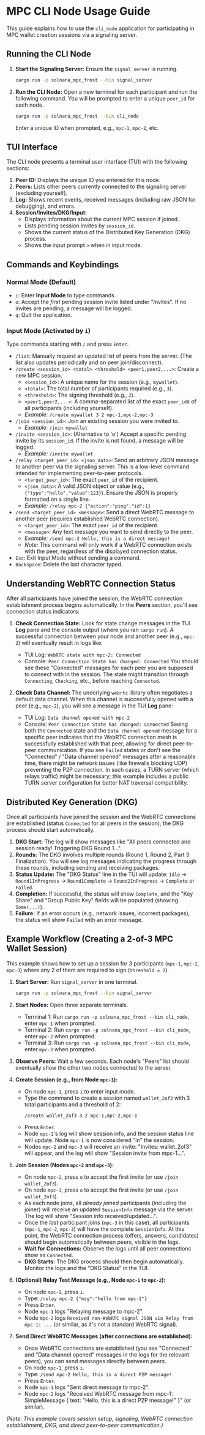 # MPC CLI Node Usage Guide

This guide explains how to use the `cli_node` application for participating in MPC wallet creation sessions via a signaling server.

## Running the CLI Node

1.  **Start the Signaling Server:** Ensure the `signal_server` is running.
    ```bash
    cargo run -p solnana_mpc_frost --bin signal_server
    ```

2.  **Run the CLI Node:** Open a new terminal for each participant and run the following command. You will be prompted to enter a unique `peer_id` for each node.
    ```bash
    cargo run -p solnana_mpc_frost --bin cli_node
    ```
    Enter a unique ID when prompted, e.g., `mpc-1`, `mpc-2`, etc.

## TUI Interface

The CLI node presents a terminal user interface (TUI) with the following sections:

1.  **Peer ID:** Displays the unique ID you entered for this node.
2.  **Peers:** Lists other peers currently connected to the signaling server (excluding yourself).
3.  **Log:** Shows recent events, received messages (including raw JSON for debugging), and errors.
4.  **Session/Invites/DKG/Input:**
    *   Displays information about the current MPC session if joined.
    *   Lists pending session invites by `session_id`.
    *   Shows the current status of the Distributed Key Generation (DKG) process.
    *   Shows the input prompt `>` when in input mode.

## Commands and Keybindings

### Normal Mode (Default)

*   `i`: Enter **Input Mode** to type commands.
*   `o`: Accept the *first* pending session invite listed under "Invites". If no invites are pending, a message will be logged.
*   `q`: Quit the application.

### Input Mode (Activated by `i`)

Type commands starting with `/` and press `Enter`.

*   `/list`: Manually request an updated list of peers from the server. (The list also updates periodically and on peer join/disconnect).
*   `/create <session_id> <total> <threshold> <peer1,peer2,...>`: Create a new MPC session.
    *   `<session_id>`: A unique name for the session (e.g., `mywallet`).
    *   `<total>`: The total number of participants required (e.g., `3`).
    *   `<threshold>`: The signing threshold (e.g., `2`).
    *   `<peer1,peer2,...>`: A comma-separated list of the exact `peer_id`s of all participants (including yourself).
    *   *Example:* `/create mywallet 3 2 mpc-1,mpc-2,mpc-3`
*   `/join <session_id>`: Join an existing session you were invited to.
    *   *Example:* `/join mywallet`
*   `/invite <session_id>`: (Alternative to 'o') Accept a specific pending invite by its `session_id`. If the invite is not found, a message will be logged.
    *   *Example:* `/invite mywallet`
*   `/relay <target_peer_id> <json_data>`: Send an arbitrary JSON message to another peer via the signaling server. This is a low-level command intended for implementing peer-to-peer protocols.
    *   `<target_peer_id>`: The exact `peer_id` of the recipient.
    *   `<json_data>`: A valid JSON object or value (e.g., `{"type":"hello","value":123}`). Ensure the JSON is properly formatted on a single line.
    *   *Example:* `/relay mpc-2 {"action":"ping","id":1}`
*   `/send <target_peer_id> <message>`: Send a direct WebRTC message to another peer (requires established WebRTC connection).
    *   `<target_peer_id>`: The exact `peer_id` of the recipient.
    *   `<message>`: Any text message you want to send directly to the peer.
    *   *Example:* `/send mpc-2 Hello, this is a direct message!`
    *   *Note:* This command will only work if a WebRTC connection exists with the peer, regardless of the displayed connection status.
*   `Esc`: Exit Input Mode without sending a command.
*   `Backspace`: Delete the last character typed.

## Understanding WebRTC Connection Status

After all participants have joined the session, the WebRTC connection establishment process begins automatically. In the **Peers** section, you'll see connection status indicators:

1.  **Check Connection State:** Look for state change messages in the TUI **Log** pane and the console output (where you ran `cargo run`). A successful connection between your node and another peer (e.g., `mpc-2`) will eventually result in logs like:
    *   TUI Log: `WebRTC state with mpc-2: Connected`
    *   Console: `Peer Connection State has changed: Connected`
    You should see these "Connected" messages for each peer you are supposed to connect with in the session. The state might transition through `Connecting`, `Checking`, etc., before reaching `Connected`.

2.  **Check Data Channel:** The underlying `webrtc` library often negotiates a default data channel. When this channel is successfully opened with a peer (e.g., `mpc-2`), you will see a message in the TUI **Log** pane:
    *   TUI Log: `Data channel opened with mpc-2`
    *   Console: `Peer Connection State has changed: Connected`
Seeing both the `Connected` state and the `Data channel opened` message for a specific peer indicates that the WebRTC connection mesh is successfully established with that peer, allowing for direct peer-to-peer communication. If you see `Failed` states or don't see the "Connected" / "Data channel opened" messages after a reasonable time, there might be network issues (like firewalls blocking UDP) preventing the P2P connection. In such cases, a TURN server (which relays traffic) might be necessary; this example includes a public TURN server configuration for better NAT traversal compatibility.

## Distributed Key Generation (DKG)

Once all participants have joined the session and the WebRTC connections are established (status `Connected` for all peers in the session), the DKG process should start automatically.

1.  **DKG Start:** The log will show messages like "All peers connected and session ready! Triggering DKG Round 1...".
2.  **Rounds:** The DKG involves multiple rounds (Round 1, Round 2, Part 3 Finalization). You will see log messages indicating the progress through these rounds, including sending and receiving packages.
3.  **Status Update:** The "DKG Status" line in the TUI will update: `Idle` -> `Round1InProgress` -> `Round1Complete` -> `Round2InProgress` -> `Complete` or `Failed`.
4.  **Completion:** If successful, the status will show `Complete`, and the "Key Share" and "Group Public Key" fields will be populated (showing `Some(...)`).
5.  **Failure:** If an error occurs (e.g., network issues, incorrect packages), the status will show `Failed` with an error message.

## Example Workflow (Creating a 2-of-3 MPC Wallet Session)

This example shows how to set up a session for 3 participants (`mpc-1`, `mpc-2`, `mpc-3`) where any 2 of them are required to sign (`threshold = 2`).

1.  **Start Server:** Run `signal_server` in one terminal.
    ```bash
    cargo run -p solnana_mpc_frost --bin signal_server
    ```

2.  **Start Nodes:** Open three separate terminals.
    *   Terminal 1: Run `cargo run -p solnana_mpc_frost --bin cli_node`, enter `mpc-1` when prompted.
    *   Terminal 2: Run `cargo run -p solnana_mpc_frost --bin cli_node`, enter `mpc-2` when prompted.
    *   Terminal 3: Run `cargo run -p solnana_mpc_frost --bin cli_node`, enter `mpc-3` when prompted.

3.  **Observe Peers:** Wait a few seconds. Each node's "Peers" list should eventually show the other two nodes connected to the server.

4.  **Create Session (e.g., from Node `mpc-1`):**
    *   On node `mpc-1`, press `i` to enter input mode.
    *   Type the command to create a session named `wallet_2of3` with 3 total participants and a threshold of 2:
        ```bash
        /create wallet_2of3 3 2 mpc-1,mpc-2,mpc-3
        ```
    *   Press `Enter`.
    *   Node `mpc-1`'s log will show session info, and the session status line will update. Node `mpc-1` is now considered "in" the session.
    *   Nodes `mpc-2` and `mpc-3` will receive an invite: "Invites: wallet_2of3" will appear, and the log will show "Session invite from mpc-1...".

5.  **Join Session (Nodes `mpc-2` and `mpc-3`):**
    *   On node `mpc-2`, press `o` to accept the first invite (or use `/join wallet_2of3`).
    *   On node `mpc-3`, press `o` to accept the first invite (or use `/join wallet_2of3`).
    *   As each node joins, all *already joined* participants (including the joiner) will receive an updated `SessionInfo` message via the server. The log will show "Session info received/updated...".
    *   Once the *last* participant joins (`mpc-3` in this case), all participants (`mpc-1`, `mpc-2`, `mpc-3`) will have the complete `SessionInfo`. At this point, the WebRTC connection process (offers, answers, candidates) should begin automatically between peers, visible in the logs.
    *   **Wait for Connections:** Observe the logs until all peer connections show as `Connected`.
    *   **DKG Starts:** The DKG process should then begin automatically. Monitor the logs and the "DKG Status" in the TUI.

6.  **(Optional) Relay Test Message (e.g., Node `mpc-1` to `mpc-2`):**
    *   On node `mpc-1`, press `i`.
    *   Type: `/relay mpc-2 {"msg":"hello from mpc-1"}`
    *   Press `Enter`.
    *   Node `mpc-1` logs "Relaying message to mpc-2".
    *   Node `mpc-2` logs `Received non-WebRTC signal JSON via Relay from mpc-1: ...` (or similar, as it's not a standard WebRTC signal).

7.  **Send Direct WebRTC Messages (after connections are established):**
    *   Once WebRTC connections are established (you see "Connected" and "Data channel opened" messages in the logs for the relevant peers), you can send messages directly between peers.
    *   On node `mpc-1`, press `i`.
    *   Type: `/send mpc-2 Hello, this is a direct P2P message!`
    *   Press `Enter`.
    *   Node `mpc-1` logs "Sent direct message to mpc-2".
    *   Node `mpc-2` logs "Received WebRTC message from mpc-1: SimpleMessage { text: \"Hello, this is a direct P2P message!\" }" (or similar).

*(Note: This example covers session setup, signaling, WebRTC connection establishment, DKG, and direct peer-to-peer communication.)*
